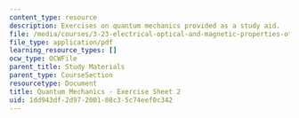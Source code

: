 ```yaml
---
content_type: resource
description: Exercises on quantum mechanics provided as a study aid.
file: /media/courses/3-23-electrical-optical-and-magnetic-properties-of-materials-fall-2007/1dd943df2d97200108c35c74eef0c342_qm2.pdf
file_type: application/pdf
learning_resource_types: []
ocw_type: OCWFile
parent_title: Study Materials
parent_type: CourseSection
resourcetype: Document
title: Quantum Mechanics - Exercise Sheet 2
uid: 1dd943df-2d97-2001-08c3-5c74eef0c342
---
```

